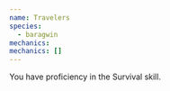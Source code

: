 ```yaml
---
name: Travelers
species:
  - baragwin
mechanics:
mechanics: []
---
```

You have proficiency in the Survival skill.
